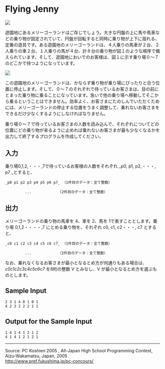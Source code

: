 # Flying Jenny

![][1]   

遊園地にあるメリーゴーランドはご存じでしょう。大きな円盤の上に馬や馬車などの乗り物が固定されていて、円盤が回転すると同時に乗り物が上下に揺れる、定番の遊具です。ある遊園地のメリーゴーランドは、４人乗りの馬車が２台、２人乗りの車２台、１人乗りの馬が４台、計８台の乗り物が図１のような順序で備えられています。そして、遊園地においでのお客様は、図１に示す乗り場０〜７のどこかで待つようになっています。

![][2]   

この遊園地のメリーゴーランドは、かならず乗り物が乗り場にぴったりと合う位置に停止します。そして、０〜７のそれぞれで待っているお客さまは、目の前にとまった乗り物に乗ることになっています。急いで他の乗り場へ移動してそこから乗るということはできません。効率よく、お客さまにたのしんでいただくためには、メリーゴーランドの停止する位置をうまく調整して、乗れないお客さまをできるだけ少なくするようにしなければなりません。

乗り場０〜７で待っているお客さまの人数を読み込んで、それぞれについてどの位置にどの乗り物が来るように止めれば乗れないお客さまが最も少なくなるかを出力して終了するプログラムを作成してください。

## 入力

乗り場0,1,2,・・・,7で待っているお客様の人数をそれぞれ _p0, p1, p2,・・・, p7 _とすると、

    _p0 p1 p2 p3 p4 p5 p6 p7_ （1件目のデータ：全て整数）

             ...            （2件目のデータ：全て整数）

## 出力

メリーゴーランドの乗り物の馬車を 4、車を 2、馬を 1で表すこととします。乗り場 0,1,2・・・・,7 にとめる乗り物を、それぞれ c0, c1, c2・・・, c7 とすると、

    _c0 c1 c2 c3 c4 c5 c6 c7_ （1件目のデータ：全て整数）

             ...            （2件目のデータ：全て整数）

なお、乗れなくなるお客さまが最小となるとめ方が何通りもある場合は、_c0c1c2c3c4c5c6c7_ を8桁の整数 V とみなし、V が最小となるとめ方を選ぶものとします。

## Sample Input

    2 3 1 4 0 1 0 1
    4 2 3 2 2 2 1 1

## Output for the Sample Input

    1 4 1 4 1 2 1 2
    4 1 4 1 2 1 2 1

* * *

Source: PC Koshien 2005 , All-Japan High School Programming Contest, Aizu-Wakamatsu, Japan, 2005   
<http://www.pref.fukushima.jp/pc-concours/>

[1]: IMAGE1/10_1.gif
[2]: IMAGE1/10_2.gif
